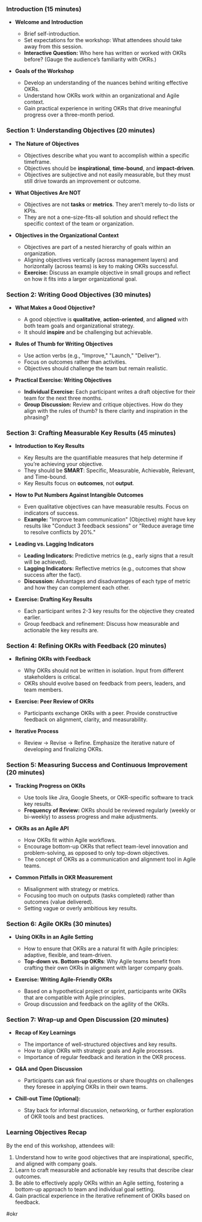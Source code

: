 ### Introduction (15 minutes)

- **Welcome and Introduction**

  - Brief self-introduction.
  - Set expectations for the workshop: What attendees should take away from this session.
  - **Interactive Question:** Who here has written or worked with OKRs before? (Gauge the audience’s familiarity with OKRs.)

- **Goals of the Workshop**

  - Develop an understanding of the nuances behind writing effective OKRs.
  - Understand how OKRs work within an organizational and Agile context.
  - Gain practical experience in writing OKRs that drive meaningful progress over a three-month period.

### Section 1: Understanding Objectives (20 minutes)

- **The Nature of Objectives**

  - Objectives describe what you want to accomplish within a specific timeframe.
  - Objectives should be **inspirational**, **time-bound**, and **impact-driven**.
  - Objectives are subjective and not easily measurable, but they must still drive towards an improvement or outcome.

- **What Objectives Are NOT**

  - Objectives are not **tasks** or **metrics**. They aren’t merely to-do lists or KPIs.
  - They are not a one-size-fits-all solution and should reflect the specific context of the team or organization.

- **Objectives in the Organizational Context**

  - Objectives are part of a nested hierarchy of goals within an organization.
  - Aligning objectives vertically (across management layers) and horizontally (across teams) is key to making OKRs successful.
  - **Exercise:** Discuss an example objective in small groups and reflect on how it fits into a larger organizational goal.

### Section 2: Writing Good Objectives (30 minutes)

- **What Makes a Good Objective?**

  - A good objective is **qualitative**, **action-oriented**, and **aligned** with both team goals and organizational strategy.
  - It should **inspire** and be challenging but achievable.

- **Rules of Thumb for Writing Objectives**

  - Use action verbs (e.g., "Improve," "Launch," "Deliver").
  - Focus on outcomes rather than activities.
  - Objectives should challenge the team but remain realistic.

- **Practical Exercise: Writing Objectives**

  - **Individual Exercise:** Each participant writes a draft objective for their team for the next three months.
  - **Group Discussion:** Review and critique objectives. How do they align with the rules of thumb? Is there clarity and inspiration in the phrasing?

### Section 3: Crafting Measurable Key Results (45 minutes)

- **Introduction to Key Results**

  - Key Results are the quantifiable measures that help determine if you’re achieving your objective.
  - They should be **SMART**: Specific, Measurable, Achievable, Relevant, and Time-bound.
  - Key Results focus on **outcomes**, not **output**.

- **How to Put Numbers Against Intangible Outcomes**

  - Even qualitative objectives can have measurable results. Focus on indicators of success.
  - **Example:** "Improve team communication" (Objective) might have key results like "Conduct 3 feedback sessions" or "Reduce average time to resolve conflicts by 20%."

- **Leading vs. Lagging Indicators**

  - **Leading Indicators:** Predictive metrics (e.g., early signs that a result will be achieved).
  - **Lagging Indicators:** Reflective metrics (e.g., outcomes that show success after the fact).
  - **Discussion:** Advantages and disadvantages of each type of metric and how they can complement each other.

- **Exercise: Drafting Key Results**

  - Each participant writes 2-3 key results for the objective they created earlier.
  - Group feedback and refinement: Discuss how measurable and actionable the key results are.

### Section 4: Refining OKRs with Feedback (20 minutes)

- **Refining OKRs with Feedback**

  - Why OKRs should not be written in isolation. Input from different stakeholders is critical.
  - OKRs should evolve based on feedback from peers, leaders, and team members.

- **Exercise: Peer Review of OKRs**

  - Participants exchange OKRs with a peer. Provide constructive feedback on alignment, clarity, and measurability.

- **Iterative Process**

  - Review → Revise → Refine. Emphasize the iterative nature of developing and finalizing OKRs.

### Section 5: Measuring Success and Continuous Improvement (20 minutes)

- **Tracking Progress on OKRs**

  - Use tools like Jira, Google Sheets, or OKR-specific software to track key results.
  - **Frequency of Review:** OKRs should be reviewed regularly (weekly or bi-weekly) to assess progress and make adjustments.

- **OKRs as an Agile API**

  - How OKRs fit within Agile workflows.
  - Encourage bottom-up OKRs that reflect team-level innovation and problem-solving, as opposed to only top-down objectives.
  - The concept of OKRs as a communication and alignment tool in Agile teams.

- **Common Pitfalls in OKR Measurement**

  - Misalignment with strategy or metrics.
  - Focusing too much on outputs (tasks completed) rather than outcomes (value delivered).
  - Setting vague or overly ambitious key results.

### Section 6: Agile OKRs (30 minutes)

- **Using OKRs in an Agile Setting**

  - How to ensure that OKRs are a natural fit with Agile principles: adaptive, flexible, and team-driven.
  - **Top-down vs. Bottom-up OKRs**: Why Agile teams benefit from crafting their own OKRs in alignment with larger company goals.

- **Exercise: Writing Agile-Friendly OKRs**

  - Based on a hypothetical project or sprint, participants write OKRs that are compatible with Agile principles.
  - Group discussion and feedback on the agility of the OKRs.

### Section 7: Wrap-up and Open Discussion (20 minutes)

- **Recap of Key Learnings**

  - The importance of well-structured objectives and key results.
  - How to align OKRs with strategic goals and Agile processes.
  - Importance of regular feedback and iteration in the OKR process.

- **Q&A and Open Discussion**

  - Participants can ask final questions or share thoughts on challenges they foresee in applying OKRs in their own teams.

- **Chill-out Time (Optional):**

  - Stay back for informal discussion, networking, or further exploration of OKR tools and best practices.

### Learning Objectives Recap

By the end of this workshop, attendees will:

1. Understand how to write good objectives that are inspirational, specific, and aligned with company goals.
1. Learn to craft measurable and actionable key results that describe clear outcomes.
1. Be able to effectively apply OKRs within an Agile setting, fostering a bottom-up approach to team and individual goal setting.
1. Gain practical experience in the iterative refinement of OKRs based on feedback.

#okr
